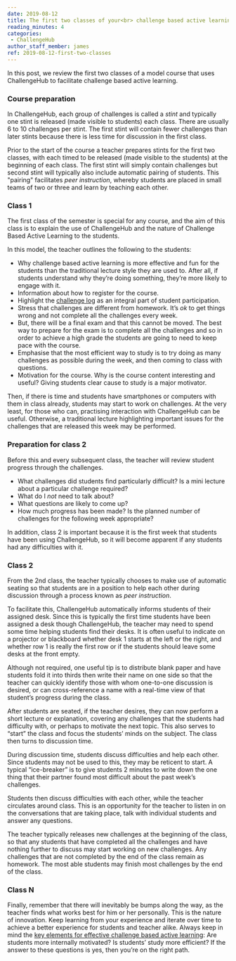 ```yaml
---
date: 2019-08-12
title: The first two classes of your<br> challenge based active learning course
reading_minutes: 4
categories:
 - ChallengeHub
author_staff_member: james
ref: 2019-08-12-first-two-classes
---
```

In this post, we review the first two classes of a model course that uses ChallengeHub to facilitate challenge based active learning.

### Course preparation

In ChallengeHub, each group of challenges is called a *stint* and typically one stint is released (made visible to students) each class.
There are usually 6 to 10 challenges per stint.
The first stint will contain fewer challenges than later stints because there is less time for discussion in the first class.

Prior to the start of the course a teacher prepares stints for the first two classes, with each timed to be released (made visible to the students) at the beginning of each class.
The first stint will simply contain challenges but second stint will typically also include automatic pairing of students. This "pairing" facilitates *peer instruction*, whereby students are placed in small teams of two or three and learn by teaching each other.

### Class 1

The first class of the semester is special for any course, and the aim of this class is to explain the use of ChallengeHub and the nature of Challenge Based Active Learning to the students.

In this model, the teacher outlines the following to the students:

- Why challenge based active learning is more effective and fun for the students than the traditional lecture style they are used to. After all, if students understand why they’re doing something, they’re more likely to engage with it.
- Information about how to register for the course.
- Highlight the [challenge log](/motivation/assessment/2019/08/11/the-challenge-log/) as an integral part of student participation.
- Stress that challenges are different from homework. It’s *ok* to get things wrong and not complete all the challenges every week.
- But, there will be a final exam and that this cannot be moved. The best way to prepare for the exam is to complete all the challenges and so in order to achieve a high grade the students are going to need to keep pace with the course.
- Emphasise that the most efficient way to study is to try doing as many challenges as possible during the week, and then coming to class with questions.
- Motivation for the course. Why is the course content interesting and useful? Giving students clear cause to study is a major motivator.

Then, if there is time and students have smartphones or computers with them in class already, students may start to work on challenges. At the very least, for those who can, practising interaction with ChallengeHub can be useful. Otherwise, a traditional lecture highlighting important issues for the challenges that are released this week may be performed.

### Preparation for class 2

Before this and every subsequent class, the teacher will review student progress through the challenges.

- What challenges did students find particularly difficult? Is a mini lecture about a particular challenge required?
- What do I *not* need to talk about?
- What questions are likely to come up?
- How much progress has been made? Is the planned number of challenges for the following week appropriate?

In addition, class 2 is important because it is the first week that students have been using ChallengeHub, so it will become apparent if any students had any difficulties with it.

### Class 2

From the 2nd class, the teacher typically chooses to make use of automatic seating so that students are in a position to help each other during discussion through a process known as *peer instruction*.

To facilitate this, ChallengeHub automatically informs students of their assigned desk.
Since this is typically the first time students have been assigned a desk though ChallengeHub, the teacher may need to spend some time helping students find their desks.
It is often useful to indicate on a projector or blackboard whether desk 1 starts at the left or the right, and whether row 1 is really the first row or if the students should leave some desks at the front empty.

Although not required, one useful tip is to distribute blank paper and have students fold it into thirds then write their name on one side so that the teacher can quickly identify those with whom one-to-one discussion is desired, or can cross-reference a name with a real-time view of that student’s progress during the class.

After students are seated, if the teacher desires, they can now perform a short lecture or explanation, covering any challenges that the students had difficulty with, or perhaps to motivate the next topic.
This also serves to “start” the class and focus the students’ minds on the subject.
The class then turns to discussion time.

During discussion time, students discuss difficulties and help each other.
Since students may not be used to this, they may be reticent to start.
A typical “ice-breaker” is to give students 2 minutes to write down the one thing that their partner found most difficult about the past week’s challenges.

Students then discuss difficulties with each other, while the teacher circulates around class. This is an opportunity for the teacher to listen in on the conversations that are taking place, talk with individual students and answer any questions.

The teacher typically releases new challenges at the beginning of the class, so that any students that have completed all the challenges and have nothing further to discuss may start working on new challenges.
Any challenges that are not completed by the end of the class remain as homework.
The most able students may finish most challenges by the end of the class.

### Class N

Finally, remember that there will inevitably be bumps along the way, as the teacher finds what works best for him or her personally.
This is the nature of innovation.
Keep learning from your experience and iterate over time to achieve a better experience for students and teacher alike.
Always keep in mind the [key elements for effective challenge based active learning](/motivation/2019/08/10/two-key-elements-for-effective-cbal/): Are students more internally motivated?
Is students’ study more efficient?
If the answer to these questions is yes, then you’re on the right path.

